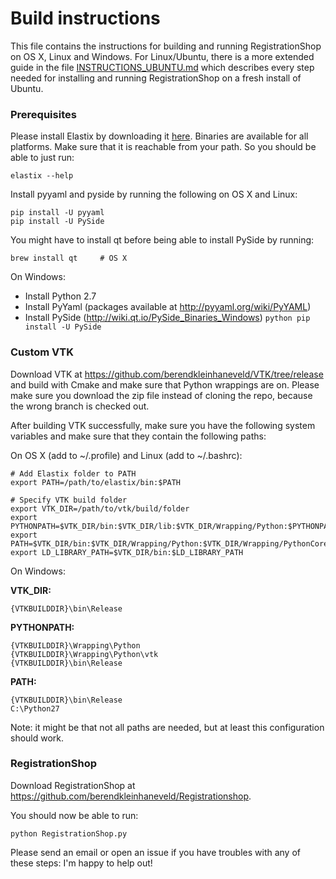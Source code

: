# Build instructions

This file contains the instructions for building and running RegistrationShop on OS X, Linux and Windows.
For Linux/Ubuntu, there is a more extended guide in the file [INSTRUCTIONS_UBUNTU.md](INSTRUCTIONS_UBUNTU.md) which describes every step needed for installing and running RegistrationShop on a fresh install of Ubuntu.

### Prerequisites

Please install Elastix by downloading it [here](http://elastix.isi.uu.nl/download.php). Binaries are available for all platforms. Make sure that it is reachable from your path. So you should be able to just run:

    elastix --help

Install pyyaml and pyside by running the following on OS X and Linux:

    pip install -U pyyaml
    pip install -U PySide
    
You might have to install qt before being able to install PySide by running:

    brew install qt     # OS X

On Windows:

* Install Python 2.7
* Install PyYaml (packages available at http://pyyaml.org/wiki/PyYAML)
* Install PySide (http://wiki.qt.io/PySide_Binaries_Windows) 
  `python pip install -U PySide`


### Custom VTK

Download VTK at https://github.com/berendkleinhaneveld/VTK/tree/release and build with Cmake and make sure that Python wrappings are on. Please make sure you download the zip file instead of cloning the repo, because the wrong branch is checked out.

After building VTK successfully, make sure you have the following system variables and make sure that they contain the following paths:

On OS X (add to ~/.profile) and Linux (add to ~/.bashrc):

    # Add Elastix folder to PATH
    export PATH=/path/to/elastix/bin:$PATH

    # Specify VTK build folder
    export VTK_DIR=/path/to/vtk/build/folder
    export PYTHONPATH=$VTK_DIR/bin:$VTK_DIR/lib:$VTK_DIR/Wrapping/Python:$PYTHONPATH
    export PATH=$VTK_DIR/bin:$VTK_DIR/Wrapping/Python:$VTK_DIR/Wrapping/PythonCore:$PATH
    export LD_LIBRARY_PATH=$VTK_DIR/bin:$LD_LIBRARY_PATH


On Windows:

__VTK_DIR:__

    {VTKBUILDDIR}\bin\Release

__PYTHONPATH:__

    {VTKBUILDDIR}\Wrapping\Python
    {VTKBUILDDIR}\Wrapping\Python\vtk
    {VTKBUILDDIR}\bin\Release

__PATH:__

    {VTKBUILDDIR}\bin\Release
    C:\Python27

Note: it might be that not all paths are needed, but at least this configuration should work.

### RegistrationShop

Download RegistrationShop at https://github.com/berendkleinhaneveld/Registrationshop.

You should now be able to run:

    python RegistrationShop.py

Please send an email or open an issue if you have troubles with any of these steps: I'm happy to help out!
